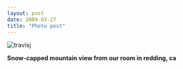 ```yaml
---
layout: post
date: 2009-03-27
title: "Photo post"
---
```

![travisj](/images/516748f4f5b56bb9a6515da00756836628fc358d548b6d5d21f4e744eda8b1e4.jpg)

<b>Snow-capped mountain view from our room in redding, ca</b>